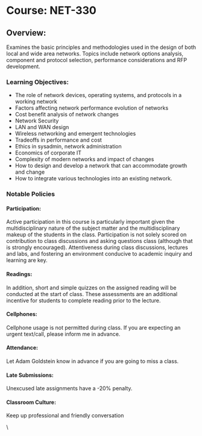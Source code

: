 # Course: NET-330

## Overview:

Examines the basic principles and methodologies used in the design of both local and wide area networks. Topics include network options analysis, component and protocol selection, performance considerations and RFP development.

### Learning Objectives:

* The role of network devices, operating systems, and protocols in a working network
* Factors affecting network performance evolution of networks
* Cost benefit analysis of network changes
* Network Security
* LAN and WAN design
* Wireless networking and emergent technologies
* Tradeoffs in performance and cost
* Ethics in sysadmin, network administration
* Economics of corporate IT
* Complexity of modern networks and impact of changes
* How to design and develop a network that can accommodate growth and change
* How to integrate various technologies into an existing network.

### Notable Policies

#### Participation:

Active participation in this course is particularly important given the multidisciplinary nature of the subject matter and the multidisciplinary makeup of the students in the class. Participation is not solely scored on contribution to class discussions and asking questions class (although that is strongly encouraged). Attentiveness during class discussions, lectures and labs, and fostering an environment conducive to academic inquiry and learning are key.

#### Readings:

In addition, short and simple quizzes on the assigned reading will be conducted at the start of class. These assessments are an additional incentive for students to complete reading prior to the lecture.

#### Cellphones:

Cellphone usage is not permitted during class. If you are expecting an urgent text/call, please inform me in advance.

#### Attendance:

Let Adam Goldstein know in advance if you are going to miss a class.

#### Late Submissions:&#x20;

Unexcused late assignments have a -20% penalty.&#x20;

#### Classroom Culture:&#x20;

Keep up professional and friendly conversation

\
